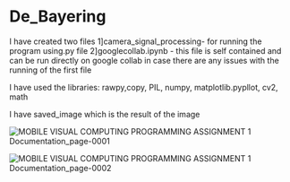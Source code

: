 # De_Bayering

I have created two files
1]camera_signal_processing- for running the program using.py file
2]googlecollab.ipynb - this file is self contained and can be run directly on google collab in case there are any issues with the running of the first file

I have used the libraries:
rawpy,copy, PIL, numpy, matplotlib.pypllot, cv2, math

I have saved_image which is the result of the image

![MOBILE VISUAL COMPUTING PROGRAMMING ASSIGNMENT 1 Documentation_page-0001](https://github.com/amanrai1234/de_bayering/assets/37281887/2e365910-4951-4bae-812f-098b17466211)

![MOBILE VISUAL COMPUTING PROGRAMMING ASSIGNMENT 1 Documentation_page-0002](https://github.com/amanrai1234/de_bayering/assets/37281887/c46efe5b-3db0-4a94-bce3-67e43aede587)






